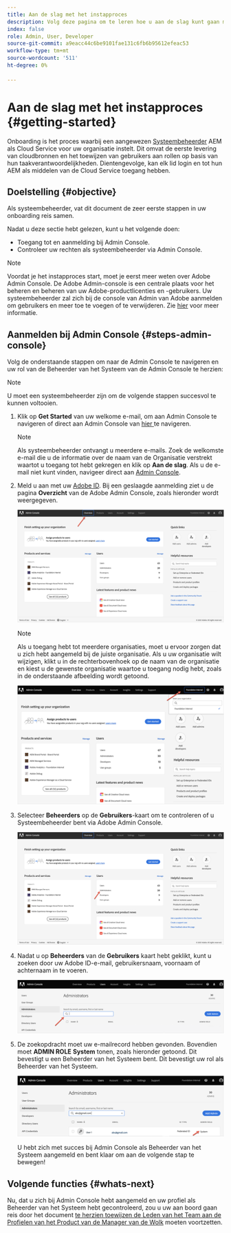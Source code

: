 ```yaml
---
title: Aan de slag met het instapproces
description: Volg deze pagina om te leren hoe u aan de slag kunt gaan met een instapreis
index: false
role: Admin, User, Developer
source-git-commit: a9eacc44c6be9101fae131c6fb6b95612efeac53
workflow-type: tm+mt
source-wordcount: '511'
ht-degree: 0%

---
```


# Aan de slag met het instapproces {#getting-started}

Onboarding is het proces waarbij een aangewezen [Systeembeheerder](https://experienceleague.adobe.com/docs/experience-manager-cloud-service/onboarding/onboarding-concepts/system-administrator.html?lang=en) AEM als Cloud Service voor uw organisatie instelt. Dit omvat de eerste levering van cloudbronnen en het toewijzen van gebruikers aan rollen op basis van hun taakverantwoordelijkheden. Dientengevolge, kan elk lid login en tot hun AEM als middelen van de Cloud Service toegang hebben.

## Doelstelling {#objective}

Als systeembeheerder, vat dit document de zeer eerste stappen in uw onboarding reis samen.

Nadat u deze sectie hebt gelezen, kunt u het volgende doen:

* Toegang tot en aanmelding bij Admin Console.
* Controleer uw rechten als systeembeheerder via Admin Console.

>[!NOTE]
>Voordat je het instapproces start, moet je eerst meer weten over Adobe Admin Console. De Adobe Admin-console is een centrale plaats voor het beheren en beheren van uw Adobe-productlicenties en -gebruikers. Uw systeembeheerder zal zich bij de console van Admin van Adobe aanmelden om gebruikers en meer toe te voegen of te verwijderen. Zie [hier](https://experienceleague.adobe.com/docs/experience-manager-cloud-service/onboarding/onboarding-concepts/admin-console.html?lang=en) voor meer informatie.


## Aanmelden bij Admin Console {#steps-admin-console}

Volg de onderstaande stappen om naar de Admin Console te navigeren en uw rol van de Beheerder van het Systeem van de Admin Console te herzien:

>[!NOTE]
>U moet een systeembeheerder zijn om de volgende stappen succesvol te kunnen voltooien.

1. Klik op **Get Started** van uw welkome e-mail, om aan Admin Console te navigeren of direct aan Admin Console van [hier ](https://adminconsole.adobe.com) te navigeren.

   >[!NOTE]
   >Als systeembeheerder ontvangt u meerdere e-mails. Zoek de welkomste e-mail die u de informatie over de naam van de Organisatie verstrekt waartot u toegang tot hebt gekregen en klik op **Aan de slag**. Als u de e-mail niet kunt vinden, navigeer direct aan [Admin Console](https://adminconsole.adobe.com/).

1. Meld u aan met uw [Adobe ID](https://experienceleague.adobe.com/docs/experience-manager-cloud-service/onboarding/onboarding-concepts/adobe-id.html?lang=en). Bij een geslaagde aanmelding ziet u de pagina **Overzicht** van de Adobe Admin Console, zoals hieronder wordt weergegeven.

   ![](/help/journey-onboarding/assets/get-started1.png)

   >[!NOTE]
   >Als u toegang hebt tot meerdere organisaties, moet u ervoor zorgen dat u zich hebt aangemeld bij de juiste organisatie. Als u uw organisatie wilt wijzigen, klikt u in de rechterbovenhoek op de naam van de organisatie en kiest u de gewenste organisatie waartoe u toegang nodig hebt, zoals in de onderstaande afbeelding wordt getoond.

   ![](/help/journey-onboarding/assets/admin-console-orgswitch.png)

1. Selecteer **Beheerders** op de **Gebruikers**-kaart om te controleren of u Systeembeheerder bent via Adobe Admin Console.

   ![](/help/journey-onboarding/assets/get-started2.png)

1. Nadat u op **Beheerders** van de **Gebruikers** kaart hebt geklikt, kunt u zoeken door uw Adobe ID-e-mail, gebruikersnaam, voornaam of achternaam in te voeren.

   ![](/help/journey-onboarding/assets/get-started3.png)

1. De zoekopdracht moet uw e-mailrecord hebben gevonden. Bovendien moet **ADMIN ROLE** **System** tonen, zoals hieronder getoond. Dit bevestigt u een Beheerder van het Systeem bent. Dit bevestigt uw rol als Beheerder van het Systeem.

   ![](/help/journey-onboarding/assets/get-started4.png)

   U hebt zich met succes bij Admin Console als Beheerder van het Systeem aangemeld en bent klaar om aan de volgende stap te bewegen!

## Volgende functies {#whats-next}

Nu, dat u zich bij Admin Console hebt aangemeld en uw profiel als Beheerder van het Systeem hebt gecontroleerd, zou u uw aan boord gaan reis door het document [te herzien toewijzen de Leden van het Team aan de Profielen van het Product van de Manager van de Wolk](/help/journey-onboarding/sysadmin/assign-team-members-aem-cloud-service.md) moeten voortzetten.


